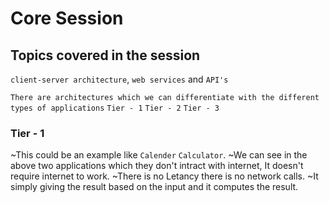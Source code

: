 # Core Session
## Topics covered in the session
`client-server architecture`, `web services` and `API's`


```There are architectures which we can differentiate with the different types of applications```
`Tier - 1` `Tier - 2` `Tier - 3`
### Tier - 1
~This could be an example like `Calender` `Calculator`.
~We can see in the above two applications which they don't intract with internet, It doesn't require internet to work.
~There is no Letancy there is no network calls.
~It simply giving the result based on the input and it computes the result.

